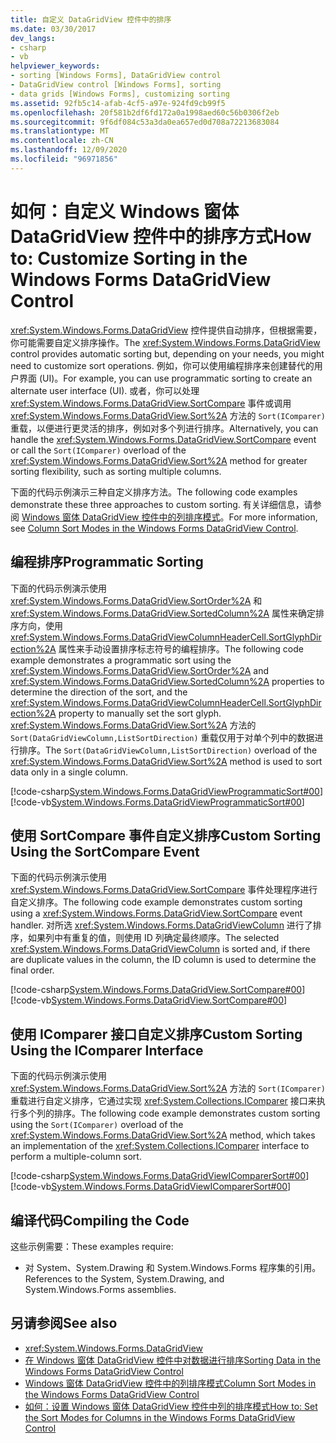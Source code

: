 ```yaml
---
title: 自定义 DataGridView 控件中的排序
ms.date: 03/30/2017
dev_langs:
- csharp
- vb
helpviewer_keywords:
- sorting [Windows Forms], DataGridView control
- DataGridView control [Windows Forms], sorting
- data grids [Windows Forms], customizing sorting
ms.assetid: 92fb5c14-afab-4cf5-a97e-924fd9cb99f5
ms.openlocfilehash: 20f581b2df6fd172a0a1998aed60c56b0306f2eb
ms.sourcegitcommit: 9f6df084c53a3da0ea657ed0d708a72213683084
ms.translationtype: MT
ms.contentlocale: zh-CN
ms.lasthandoff: 12/09/2020
ms.locfileid: "96971856"
---
```

# <a name="how-to-customize-sorting-in-the-windows-forms-datagridview-control"></a><span data-ttu-id="5ed7a-102">如何：自定义 Windows 窗体 DataGridView 控件中的排序方式</span><span class="sxs-lookup"><span data-stu-id="5ed7a-102">How to: Customize Sorting in the Windows Forms DataGridView Control</span></span>
<span data-ttu-id="5ed7a-103"><xref:System.Windows.Forms.DataGridView> 控件提供自动排序，但根据需要，你可能需要自定义排序操作。</span><span class="sxs-lookup"><span data-stu-id="5ed7a-103">The <xref:System.Windows.Forms.DataGridView> control provides automatic sorting but, depending on your needs, you might need to customize sort operations.</span></span> <span data-ttu-id="5ed7a-104">例如，你可以使用编程排序来创建替代的用户界面 (UI)。</span><span class="sxs-lookup"><span data-stu-id="5ed7a-104">For example, you can use programmatic sorting to create an alternate user interface (UI).</span></span> <span data-ttu-id="5ed7a-105">或者，你可以处理 <xref:System.Windows.Forms.DataGridView.SortCompare> 事件或调用 <xref:System.Windows.Forms.DataGridView.Sort%2A> 方法的 `Sort(IComparer)` 重载，以便进行更灵活的排序，例如对多个列进行排序。</span><span class="sxs-lookup"><span data-stu-id="5ed7a-105">Alternatively, you can handle the <xref:System.Windows.Forms.DataGridView.SortCompare> event or call the `Sort(IComparer)` overload of the <xref:System.Windows.Forms.DataGridView.Sort%2A> method for greater sorting flexibility, such as sorting multiple columns.</span></span>  
  
 <span data-ttu-id="5ed7a-106">下面的代码示例演示三种自定义排序方法。</span><span class="sxs-lookup"><span data-stu-id="5ed7a-106">The following code examples demonstrate these three approaches to custom sorting.</span></span> <span data-ttu-id="5ed7a-107">有关详细信息，请参阅 [Windows 窗体 DataGridView 控件中的列排序模式](column-sort-modes-in-the-windows-forms-datagridview-control.md)。</span><span class="sxs-lookup"><span data-stu-id="5ed7a-107">For more information, see [Column Sort Modes in the Windows Forms DataGridView Control](column-sort-modes-in-the-windows-forms-datagridview-control.md).</span></span>  
  
## <a name="programmatic-sorting"></a><span data-ttu-id="5ed7a-108">编程排序</span><span class="sxs-lookup"><span data-stu-id="5ed7a-108">Programmatic Sorting</span></span>  
 <span data-ttu-id="5ed7a-109">下面的代码示例演示使用 <xref:System.Windows.Forms.DataGridView.SortOrder%2A> 和 <xref:System.Windows.Forms.DataGridView.SortedColumn%2A> 属性来确定排序方向，使用 <xref:System.Windows.Forms.DataGridViewColumnHeaderCell.SortGlyphDirection%2A> 属性来手动设置排序标志符号的编程排序。</span><span class="sxs-lookup"><span data-stu-id="5ed7a-109">The following code example demonstrates a programmatic sort using the <xref:System.Windows.Forms.DataGridView.SortOrder%2A> and <xref:System.Windows.Forms.DataGridView.SortedColumn%2A> properties to determine the direction of the sort, and the <xref:System.Windows.Forms.DataGridViewColumnHeaderCell.SortGlyphDirection%2A> property to manually set the sort glyph.</span></span> <span data-ttu-id="5ed7a-110"><xref:System.Windows.Forms.DataGridView.Sort%2A> 方法的 `Sort(DataGridViewColumn,ListSortDirection)` 重载仅用于对单个列中的数据进行排序。</span><span class="sxs-lookup"><span data-stu-id="5ed7a-110">The `Sort(DataGridViewColumn,ListSortDirection)` overload of the <xref:System.Windows.Forms.DataGridView.Sort%2A> method is used to sort data only in a single column.</span></span>  
  
 [!code-csharp[System.Windows.Forms.DataGridViewProgrammaticSort#00](~/samples/snippets/csharp/VS_Snippets_Winforms/System.Windows.Forms.DataGridViewProgrammaticSort/CS/form1.cs#00)]
 [!code-vb[System.Windows.Forms.DataGridViewProgrammaticSort#00](~/samples/snippets/visualbasic/VS_Snippets_Winforms/System.Windows.Forms.DataGridViewProgrammaticSort/VB/form1.vb#00)]  
  
## <a name="custom-sorting-using-the-sortcompare-event"></a><span data-ttu-id="5ed7a-111">使用 SortCompare 事件自定义排序</span><span class="sxs-lookup"><span data-stu-id="5ed7a-111">Custom Sorting Using the SortCompare Event</span></span>  
 <span data-ttu-id="5ed7a-112">下面的代码示例演示使用 <xref:System.Windows.Forms.DataGridView.SortCompare> 事件处理程序进行自定义排序。</span><span class="sxs-lookup"><span data-stu-id="5ed7a-112">The following code example demonstrates custom sorting using a <xref:System.Windows.Forms.DataGridView.SortCompare> event handler.</span></span> <span data-ttu-id="5ed7a-113">对所选 <xref:System.Windows.Forms.DataGridViewColumn> 进行了排序，如果列中有重复的值，则使用 ID 列确定最终顺序。</span><span class="sxs-lookup"><span data-stu-id="5ed7a-113">The selected <xref:System.Windows.Forms.DataGridViewColumn> is sorted and, if there are duplicate values in the column, the ID column is used to determine the final order.</span></span>  
  
 [!code-csharp[System.Windows.Forms.DataGridView.SortCompare#00](~/samples/snippets/csharp/VS_Snippets_Winforms/System.Windows.Forms.DataGridView.SortCompare/CS/form1.cs#00)]
 [!code-vb[System.Windows.Forms.DataGridView.SortCompare#00](~/samples/snippets/visualbasic/VS_Snippets_Winforms/System.Windows.Forms.DataGridView.SortCompare/VB/form1.vb#00)]  
  
## <a name="custom-sorting-using-the-icomparer-interface"></a><span data-ttu-id="5ed7a-114">使用 IComparer 接口自定义排序</span><span class="sxs-lookup"><span data-stu-id="5ed7a-114">Custom Sorting Using the IComparer Interface</span></span>  
 <span data-ttu-id="5ed7a-115">下面的代码示例演示使用 <xref:System.Windows.Forms.DataGridView.Sort%2A> 方法的 `Sort(IComparer)` 重载进行自定义排序，它通过实现 <xref:System.Collections.IComparer> 接口来执行多个列的排序。</span><span class="sxs-lookup"><span data-stu-id="5ed7a-115">The following code example demonstrates custom sorting using the `Sort(IComparer)` overload of the <xref:System.Windows.Forms.DataGridView.Sort%2A> method, which takes an implementation of the <xref:System.Collections.IComparer> interface to perform a multiple-column sort.</span></span>  
  
 [!code-csharp[System.Windows.Forms.DataGridViewIComparerSort#00](~/samples/snippets/csharp/VS_Snippets_Winforms/System.Windows.Forms.DataGridViewIComparerSort/CS/form1.cs#00)]
 [!code-vb[System.Windows.Forms.DataGridViewIComparerSort#00](~/samples/snippets/visualbasic/VS_Snippets_Winforms/System.Windows.Forms.DataGridViewIComparerSort/VB/form1.vb#00)]  
  
## <a name="compiling-the-code"></a><span data-ttu-id="5ed7a-116">编译代码</span><span class="sxs-lookup"><span data-stu-id="5ed7a-116">Compiling the Code</span></span>  
 <span data-ttu-id="5ed7a-117">这些示例需要：</span><span class="sxs-lookup"><span data-stu-id="5ed7a-117">These examples require:</span></span>  
  
- <span data-ttu-id="5ed7a-118">对 System、System.Drawing 和 System.Windows.Forms 程序集的引用。</span><span class="sxs-lookup"><span data-stu-id="5ed7a-118">References to the System, System.Drawing, and System.Windows.Forms assemblies.</span></span>  
  
## <a name="see-also"></a><span data-ttu-id="5ed7a-119">另请参阅</span><span class="sxs-lookup"><span data-stu-id="5ed7a-119">See also</span></span>

- <xref:System.Windows.Forms.DataGridView>
- [<span data-ttu-id="5ed7a-120">在 Windows 窗体 DataGridView 控件中对数据进行排序</span><span class="sxs-lookup"><span data-stu-id="5ed7a-120">Sorting Data in the Windows Forms DataGridView Control</span></span>](sorting-data-in-the-windows-forms-datagridview-control.md)
- [<span data-ttu-id="5ed7a-121">Windows 窗体 DataGridView 控件中的列排序模式</span><span class="sxs-lookup"><span data-stu-id="5ed7a-121">Column Sort Modes in the Windows Forms DataGridView Control</span></span>](column-sort-modes-in-the-windows-forms-datagridview-control.md)
- [<span data-ttu-id="5ed7a-122">如何：设置 Windows 窗体 DataGridView 控件中列的排序模式</span><span class="sxs-lookup"><span data-stu-id="5ed7a-122">How to: Set the Sort Modes for Columns in the Windows Forms DataGridView Control</span></span>](set-the-sort-modes-for-columns-wf-datagridview-control.md)
